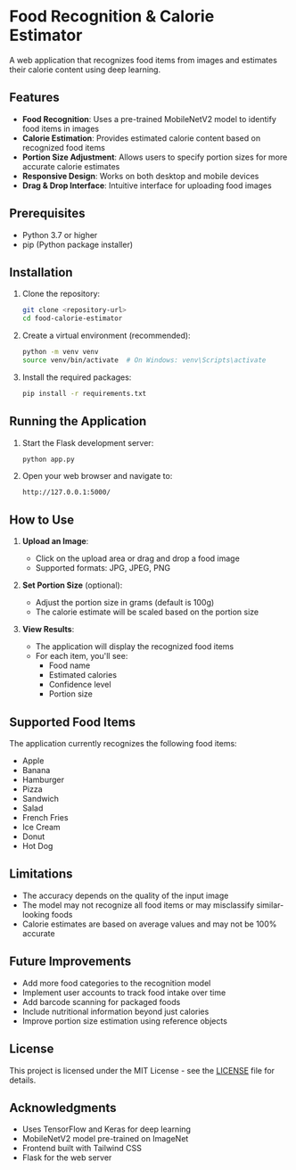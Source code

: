 # Food Recognition & Calorie Estimator

A web application that recognizes food items from images and estimates their calorie content using deep learning.

## Features

- **Food Recognition**: Uses a pre-trained MobileNetV2 model to identify food items in images
- **Calorie Estimation**: Provides estimated calorie content based on recognized food items
- **Portion Size Adjustment**: Allows users to specify portion sizes for more accurate calorie estimates
- **Responsive Design**: Works on both desktop and mobile devices
- **Drag & Drop Interface**: Intuitive interface for uploading food images

## Prerequisites

- Python 3.7 or higher
- pip (Python package installer)

## Installation

1. Clone the repository:
   ```bash
   git clone <repository-url>
   cd food-calorie-estimator
   ```

2. Create a virtual environment (recommended):
   ```bash
   python -m venv venv
   source venv/bin/activate  # On Windows: venv\Scripts\activate
   ```

3. Install the required packages:
   ```bash
   pip install -r requirements.txt
   ```

## Running the Application

1. Start the Flask development server:
   ```bash
   python app.py
   ```

2. Open your web browser and navigate to:
   ```
   http://127.0.0.1:5000/
   ```

## How to Use

1. **Upload an Image**:
   - Click on the upload area or drag and drop a food image
   - Supported formats: JPG, JPEG, PNG

2. **Set Portion Size** (optional):
   - Adjust the portion size in grams (default is 100g)
   - The calorie estimate will be scaled based on the portion size

3. **View Results**:
   - The application will display the recognized food items
   - For each item, you'll see:
     - Food name
     - Estimated calories
     - Confidence level
     - Portion size

## Supported Food Items

The application currently recognizes the following food items:
- Apple
- Banana
- Hamburger
- Pizza
- Sandwich
- Salad
- French Fries
- Ice Cream
- Donut
- Hot Dog

## Limitations

- The accuracy depends on the quality of the input image
- The model may not recognize all food items or may misclassify similar-looking foods
- Calorie estimates are based on average values and may not be 100% accurate

## Future Improvements

- Add more food categories to the recognition model
- Implement user accounts to track food intake over time
- Add barcode scanning for packaged foods
- Include nutritional information beyond just calories
- Improve portion size estimation using reference objects

## License

This project is licensed under the MIT License - see the [LICENSE](LICENSE) file for details.

## Acknowledgments

- Uses TensorFlow and Keras for deep learning
- MobileNetV2 model pre-trained on ImageNet
- Frontend built with Tailwind CSS
- Flask for the web server
